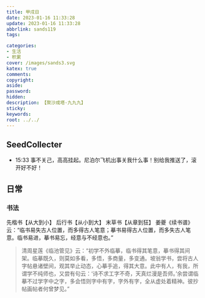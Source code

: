 ```yaml
---
title: 甲戌日
date: 2023-01-16 11:33:28
update: 2023-01-16 11:33:28
abbrlink: sands119
tags:

categories:
- 生活
- 积累
cover: /images/sands3.svg
katex: true
comments:
copyright:
aside: 
password:
hidden:
description: 【聚沙成塔·九九九】 
sticky: 
keywords:
root: ../../
---
```


## SeedCollecter
- 15:33 事不关己，高高挂起。尼泊尔飞机出事关我什么事！别给我推送了，滚开好不好！


## 日常


### 书法
先楷书【从大到小】
后行书【从小到大】
末草书【从章到狂】
姜夔《续书谱》云：“临书易失古人位置，而多得古人笔意；摹书易得古人位置，而多失古人笔意。临书易进，摹书易忘，经意与不经意也。”

> 清周星莲《临池管见》云：“初学不外临摹，临书得其笔意，摹书得其间架。临摹既久，则莫如多看，多悟，多商量，多变通。坡翁学书，尝将古人字帖悬诸壁间，观其举止动态，心摹手追，得其大意。此中有人，有我，所谓学不纯师也，又尝有句云：‘诗不求工字不奇，天真烂漫是吾师。’余尝谓临摹不过学字中之字，多会悟则字中有字，字外有字，全从虚处着精神。彼抄帖画帖者何曾梦见。”

